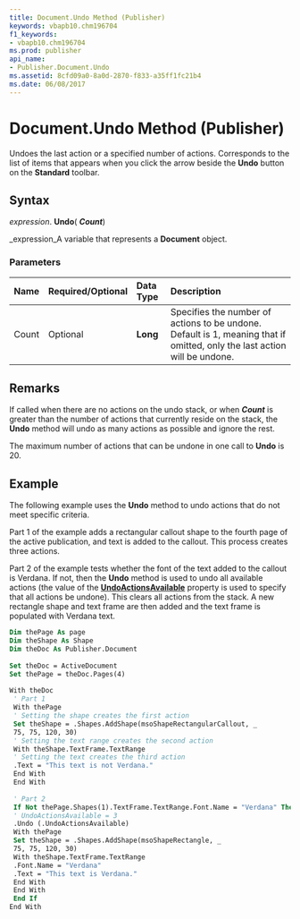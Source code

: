 ```yaml
---
title: Document.Undo Method (Publisher)
keywords: vbapb10.chm196704
f1_keywords:
- vbapb10.chm196704
ms.prod: publisher
api_name:
- Publisher.Document.Undo
ms.assetid: 8cfd09a0-8a0d-2870-f833-a35ff1fc21b4
ms.date: 06/08/2017
---
```



# Document.Undo Method (Publisher)

Undoes the last action or a specified number of actions. Corresponds to the list of items that appears when you click the arrow beside the **Undo** button on the **Standard** toolbar.


## Syntax

 _expression_. **Undo**( **_Count_**)

 _expression_A variable that represents a **Document** object.


### Parameters



|**Name**|**Required/Optional**|**Data Type**|**Description**|
|:-----|:-----|:-----|:-----|
|Count|Optional| **Long**|Specifies the number of actions to be undone. Default is 1, meaning that if omitted, only the last action will be undone.|

## Remarks

If called when there are no actions on the undo stack, or when **_Count_** is greater than the number of actions that currently reside on the stack, the **Undo** method will undo as many actions as possible and ignore the rest.

The maximum number of actions that can be undone in one call to **Undo** is 20.


## Example

The following example uses the **Undo** method to undo actions that do not meet specific criteria.

Part 1 of the example adds a rectangular callout shape to the fourth page of the active publication, and text is added to the callout. This process creates three actions. 

Part 2 of the example tests whether the font of the text added to the callout is Verdana. If not, then the **Undo** method is used to undo all available actions (the value of the **[UndoActionsAvailable](document-undoactionsavailable-property-publisher.md)** property is used to specify that all actions be undone). This clears all actions from the stack. A new rectangle shape and text frame are then added and the text frame is populated with Verdana text.




```vb
Dim thePage As page 
Dim theShape As Shape 
Dim theDoc As Publisher.Document 
 
Set theDoc = ActiveDocument 
Set thePage = theDoc.Pages(4) 
 
With theDoc 
 ' Part 1 
 With thePage 
 ' Setting the shape creates the first action 
 Set theShape = .Shapes.AddShape(msoShapeRectangularCallout, _ 
 75, 75, 120, 30) 
 ' Setting the text range creates the second action 
 With theShape.TextFrame.TextRange 
 ' Setting the text creates the third action 
 .Text = "This text is not Verdana." 
 End With 
 End With 
 
 ' Part 2 
 If Not thePage.Shapes(1).TextFrame.TextRange.Font.Name = "Verdana" Then 
 ' UndoActionsAvailable = 3 
 .Undo (.UndoActionsAvailable) 
 With thePage 
 Set theShape = .Shapes.AddShape(msoShapeRectangle, _ 
 75, 75, 120, 30) 
 With theShape.TextFrame.TextRange 
 .Font.Name = "Verdana" 
 .Text = "This text is Verdana." 
 End With 
 End With 
 End If 
End With
```


